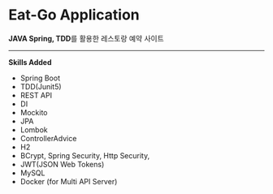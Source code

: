 # Eat-Go Application
**JAVA Spring, TDD**를 활용한 레스토랑 예약 사이트

---
**Skills Added**
- Spring Boot
- TDD(Junit5)
- REST API
- DI
- Mockito
- JPA
- Lombok
- ControllerAdvice
- H2
- BCrypt, Spring Security, Http Security, 
- JWT(JSON Web Tokens)
- MySQL
- Docker (for Multi API Server)

